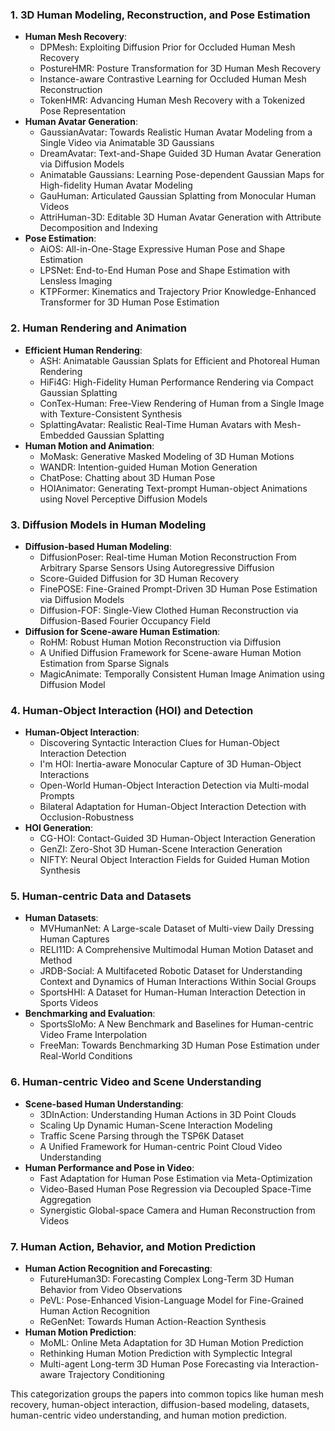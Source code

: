 

### 1. **3D Human Modeling, Reconstruction, and Pose Estimation**
   - **Human Mesh Recovery**: 
     - DPMesh: Exploiting Diffusion Prior for Occluded Human Mesh Recovery
     - PostureHMR: Posture Transformation for 3D Human Mesh Recovery
     - Instance-aware Contrastive Learning for Occluded Human Mesh Reconstruction
     - TokenHMR: Advancing Human Mesh Recovery with a Tokenized Pose Representation
   - **Human Avatar Generation**: 
     - GaussianAvatar: Towards Realistic Human Avatar Modeling from a Single Video via Animatable 3D Gaussians
     - DreamAvatar: Text-and-Shape Guided 3D Human Avatar Generation via Diffusion Models
     - Animatable Gaussians: Learning Pose-dependent Gaussian Maps for High-fidelity Human Avatar Modeling
     - GauHuman: Articulated Gaussian Splatting from Monocular Human Videos
     - AttriHuman-3D: Editable 3D Human Avatar Generation with Attribute Decomposition and Indexing
   - **Pose Estimation**: 
     - AiOS: All-in-One-Stage Expressive Human Pose and Shape Estimation
     - LPSNet: End-to-End Human Pose and Shape Estimation with Lensless Imaging
     - KTPFormer: Kinematics and Trajectory Prior Knowledge-Enhanced Transformer for 3D Human Pose Estimation

### 2. **Human Rendering and Animation**
   - **Efficient Human Rendering**:
     - ASH: Animatable Gaussian Splats for Efficient and Photoreal Human Rendering
     - HiFi4G: High-Fidelity Human Performance Rendering via Compact Gaussian Splatting
     - ConTex-Human: Free-View Rendering of Human from a Single Image with Texture-Consistent Synthesis
     - SplattingAvatar: Realistic Real-Time Human Avatars with Mesh-Embedded Gaussian Splatting
   - **Human Motion and Animation**: 
     - MoMask: Generative Masked Modeling of 3D Human Motions
     - WANDR: Intention-guided Human Motion Generation
     - ChatPose: Chatting about 3D Human Pose
     - HOIAnimator: Generating Text-prompt Human-object Animations using Novel Perceptive Diffusion Models

### 3. **Diffusion Models in Human Modeling**
   - **Diffusion-based Human Modeling**: 
     - DiffusionPoser: Real-time Human Motion Reconstruction From Arbitrary Sparse Sensors Using Autoregressive Diffusion
     - Score-Guided Diffusion for 3D Human Recovery
     - FinePOSE: Fine-Grained Prompt-Driven 3D Human Pose Estimation via Diffusion Models
     - Diffusion-FOF: Single-View Clothed Human Reconstruction via Diffusion-Based Fourier Occupancy Field
   - **Diffusion for Scene-aware Human Estimation**:
     - RoHM: Robust Human Motion Reconstruction via Diffusion
     - A Unified Diffusion Framework for Scene-aware Human Motion Estimation from Sparse Signals
     - MagicAnimate: Temporally Consistent Human Image Animation using Diffusion Model

### 4. **Human-Object Interaction (HOI) and Detection**
   - **Human-Object Interaction**: 
     - Discovering Syntactic Interaction Clues for Human-Object Interaction Detection
     - I'm HOI: Inertia-aware Monocular Capture of 3D Human-Object Interactions
     - Open-World Human-Object Interaction Detection via Multi-modal Prompts
     - Bilateral Adaptation for Human-Object Interaction Detection with Occlusion-Robustness
   - **HOI Generation**:
     - CG-HOI: Contact-Guided 3D Human-Object Interaction Generation
     - GenZI: Zero-Shot 3D Human-Scene Interaction Generation
     - NIFTY: Neural Object Interaction Fields for Guided Human Motion Synthesis

### 5. **Human-centric Data and Datasets**
   - **Human Datasets**:
     - MVHumanNet: A Large-scale Dataset of Multi-view Daily Dressing Human Captures
     - RELI11D: A Comprehensive Multimodal Human Motion Dataset and Method
     - JRDB-Social: A Multifaceted Robotic Dataset for Understanding Context and Dynamics of Human Interactions Within Social Groups
     - SportsHHI: A Dataset for Human-Human Interaction Detection in Sports Videos
   - **Benchmarking and Evaluation**:
     - SportsSloMo: A New Benchmark and Baselines for Human-centric Video Frame Interpolation
     - FreeMan: Towards Benchmarking 3D Human Pose Estimation under Real-World Conditions

### 6. **Human-centric Video and Scene Understanding**
   - **Scene-based Human Understanding**: 
     - 3DInAction: Understanding Human Actions in 3D Point Clouds
     - Scaling Up Dynamic Human-Scene Interaction Modeling
     - Traffic Scene Parsing through the TSP6K Dataset
     - A Unified Framework for Human-centric Point Cloud Video Understanding
   - **Human Performance and Pose in Video**: 
     - Fast Adaptation for Human Pose Estimation via Meta-Optimization
     - Video-Based Human Pose Regression via Decoupled Space-Time Aggregation
     - Synergistic Global-space Camera and Human Reconstruction from Videos

### 7. **Human Action, Behavior, and Motion Prediction**
   - **Human Action Recognition and Forecasting**: 
     - FutureHuman3D: Forecasting Complex Long-Term 3D Human Behavior from Video Observations
     - PeVL: Pose-Enhanced Vision-Language Model for Fine-Grained Human Action Recognition
     - ReGenNet: Towards Human Action-Reaction Synthesis
   - **Human Motion Prediction**: 
     - MoML: Online Meta Adaptation for 3D Human Motion Prediction
     - Rethinking Human Motion Prediction with Symplectic Integral
     - Multi-agent Long-term 3D Human Pose Forecasting via Interaction-aware Trajectory Conditioning

This categorization groups the papers into common topics like human mesh recovery, human-object interaction, diffusion-based modeling, datasets, human-centric video understanding, and human motion prediction.
